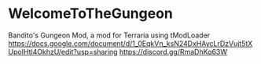 # WelcomeToTheGungeon
Bandito's Gungeon Mod, a mod for Terraria using tModLoader
https://docs.google.com/document/d/1_0EqkVn_ksN24DxHAycLrDzVujt5tXUpoIHtl4OkhzU/edit?usp=sharing
https://discord.gg/RmaDhKq63W
